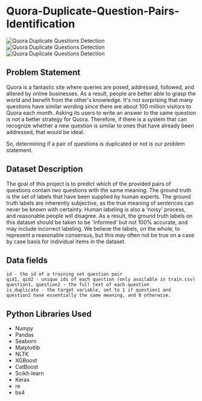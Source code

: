 # Quora-Duplicate-Question-Pairs-Identification

![Quora Duplicate Questions Detection](https://learnopencv.com/wp-content/uploads/2018/12/Quora-Post-Image.jpg)
![Quora Duplicate Questions Detection](https://miro.medium.com/max/1400/1*EYrwCbBDUAbx5dKPjJIIIg.png)
![Quora Duplicate Questions Detection](https://packt-type-cloud.s3.amazonaws.com/uploads/sites/2489/2018/04/715e07d7-e420-4cdf-a0b2-550e847304da.png)

## Problem Statement

Quora is a fantastic site where queries are posed, addressed, followed, and altered by online businesses. As a result, people are better able to grasp the world and benefit from the other's knowledge. It's not surprising that many questions have similar wording since there are about 100 million visitors to Quora each month. Asking its users to write an answer to the same question is not a better strategy for Quora. Therefore, if there is a system that can recognize whether a new question is similar to ones that have already been addressed, that would be ideal.

So, determining if a pair of questions is duplicated or not is our problem statement. 

## Dataset Description

The goal of this project is to predict which of the provided pairs of questions contain two questions with the same meaning. The ground truth is the set of labels that have been supplied by human experts. The ground truth labels are inherently subjective, as the true meaning of sentences can never be known with certainty. Human labeling is also a 'noisy' process, and reasonable people will disagree. As a result, the ground truth labels on this dataset should be taken to be 'informed' but not 100% accurate, and may include incorrect labeling. We believe the labels, on the whole, to represent a reasonable consensus, but this may often not be true on a case by case basis for individual items in the dataset.

## Data fields

    id - the id of a training set question pair
    qid1, qid2 - unique ids of each question (only available in train.csv)
    question1, question2 - the full text of each question
    is_duplicate - the target variable, set to 1 if question1 and question2 have essentially the same meaning, and 0 otherwise.

## Python Libraries Used

<ul>
  <li>Numpy</li>
  <li>Pandas</li>
  <li>Seaborn</li>
  <li>Matplotlib</li>
  <li>NLTK</li>
  <li>XGBoost</li>
  <li>CatBoost</li>
  <li>Scikit-learn</li>
  <li>Keras</li>
  <li>re</li>
  <li>bs4</li>
</ul>
